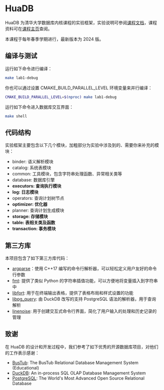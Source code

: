 # HuaDB

HuaDB 为清华大学数据库内核课程的实验框架，实验说明可参阅[课程文档](https://thu-db.github.io/huadb-doc/)，课程资料可在[课程主页](https://dbgroup.cs.tsinghua.edu.cn/ligl/courses_cn.html)查阅。

本课程于每年春季学期进行，最新版本为 2024 版。

## 编译与测试

运行如下命令进行编译：

```bash
make lab1-debug
```

你也可以通过设置 CMAKE_BUILD_PARALLEL_LEVEL 环境变量来并行编译：

```bash
CMAKE_BUILD_PARALLEL_LEVEL=$(nproc) make lab1-debug
```

运行如下命令进入数据库交互界面：

```bash
make shell
```

## 代码结构

实验框架主要包含以下几个模块，加粗部分为实验中涉及到的、需要你来补充的模块：

-   binder: 语义解析模块
-   catalog: 系统表模块
-   common: 工具模块，包含字符串处理函数、异常相关类等
-   database: 数据库引擎
-   **executors: 查询执行模块**
-   **log: 日志模块**
-   operators: 查询计划树节点
-   **optimizer: 优化器**
-   planner: 查询计划生成模块
-   **storage: 存储模块**
-   **table: 表相关类及函数**
-   **transaction: 事务模块**

## 第三方库

本项目包含了如下第三方库代码：

- [argparse](https://github.com/p-ranav/argparse)：使用 C++17 编写的命令行解析器，可以轻松定义用户友好的命令行参数
- [fmt](https://github.com/fmtlib/fmt): 提供了类似 Python 的字符串插值功能，可以方便地将变量插入到字符串中
- [libfort](https://github.com/seleznevae/libfort): 用于在终端输出表格，提供了表格布局和样式设置的功能
- [libpg_query](https://github.com/duckdb/duckdb/tree/main/third_party/libpg_query): 由 DuckDB 改写的支持 PostgreSQL 语法的解析器，用于查询解析
- [linenoise](https://github.com/antirez/linenoise): 用于创建交互式命令行界面，简化了用户输入的处理和历史记录的管理

## 致谢

在 HuaDB 的设计和开发过程中，我们参考了如下优秀的开源数据库项目，对他们的工作表示感谢：

- [BusTub](https://github.com/cmu-db/bustub): The BusTub Relational Database Management System (Educational)
- [DuckDB](https://github.com/duckdb/duckdb): An in-process SQL OLAP Database Management System
- [PostgreSQL](https://github.com/postgres/postgres): The World's Most Advanced Open Source Relational Database
